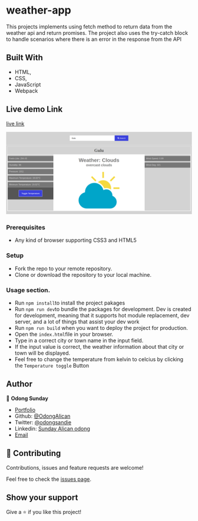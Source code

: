 # weather-app
This projects implements using fetch method to return data from the weather api and return promises. The project also uses the try-catch block to handle scenarios where there is an error in the response from the API

## Built With

- HTML,
- CSS,
- JavaScript
- Webpack

## Live demo Link

[live link](https://rawcdn.githack.com/OdongAlican/weather-app/b1d0e5eb14c1bc473871afa73f803e2375bd3f62/dist/index.html)

![Landing page](dist/images/main.png)

### Prerequisites

- Any kind of browser supporting CSS3 and HTML5

### Setup

- Fork the repo to your remote repository.
- Clone or download the repository to your local machine.

### Usage section.
- Run `npm install`to install the project pakages
- Run `npm run dev`to bundle the packages for development. Dev is created for development, meaning that it supports hot module    replacement, dev server, and a lot of things that assist your dev work
- Run `npm run build` when you want to deploy the project for production.
- Open the `index.html`file in your browser.
- Type in a correct city or town name in the input field.
- If the input value is correct, the weather information about that city or town will be displayed.
- Feel free to change the temperature from kelvin to celcius by clicking the `Temperature toggle` Button

## Author

👤 **Odong Sunday**

- [Portfolio](https://odongsunday.netlify.app/)
- Github: [@OdongAlican](https://github.com/OdongAlican)
- Twitter: [@odongsandie](https://twitter.com/odongsandie)
- Linkedin: [Sunday Alican odong](https://www.linkedin.com/in/sunday-alican-odong/)
- [Email](mailto:sandieo.2020@gmail.com)


## 🤝 Contributing

Contributions, issues and feature requests are welcome!

Feel free to check the [issues page](https://github.com/OdongAlican/weather-app/issues).

## Show your support

Give a ⭐️ if you like this project!
